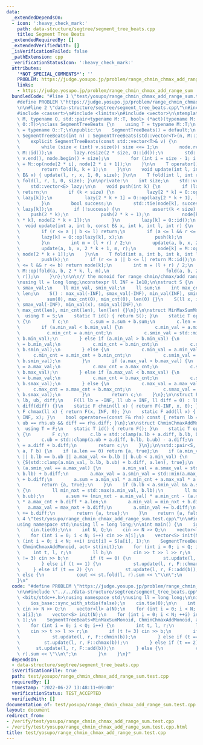 ```yaml
---
data:
  _extendedDependsOn:
  - icon: ':heavy_check_mark:'
    path: data-structure/segtree/segment_tree_beats.cpp
    title: Segment Tree Beats
  _extendedRequiredBy: []
  _extendedVerifiedWith: []
  _isVerificationFailed: false
  _pathExtension: cpp
  _verificationStatusIcon: ':heavy_check_mark:'
  attributes:
    '*NOT_SPECIAL_COMMENTS*': ''
    PROBLEM: https://judge.yosupo.jp/problem/range_chmin_chmax_add_range_sum
    links:
    - https://judge.yosupo.jp/problem/range_chmin_chmax_add_range_sum
  bundledCode: "#line 1 \"test/yosupo/range_chmin_chmax_add_range_sum.test.cpp\"\n\
    #define PROBLEM \"https://judge.yosupo.jp/problem/range_chmin_chmax_add_range_sum\"\
    \n\n#line 2 \"data-structure/segtree/segment_tree_beats.cpp\"\n#include <algorithm>\n\
    #include <cassert>\n#include <limits>\n#include <vector>\n\ntemplate <typename\
    \ M, typename O, std::pair<typename M::T, bool> (*act)(typename M::T, typename\
    \ O::T)>\nclass SegmentTreeBeats {\n    using T = typename M::T;\n    using E\
    \ = typename O::T;\n\npublic:\n    SegmentTreeBeats() = default;\n    explicit\
    \ SegmentTreeBeats(int n) : SegmentTreeBeats(std::vector<T>(n, M::id())) {}\n\
    \    explicit SegmentTreeBeats(const std::vector<T>& v) {\n        size = 1;\n\
    \        while (size < (int) v.size()) size <<= 1;\n        node.resize(2 * size,\
    \ M::id());\n        lazy.resize(2 * size, O::id());\n        std::copy(v.begin(),\
    \ v.end(), node.begin() + size);\n        for (int i = size - 1; i > 0; --i) node[i]\
    \ = M::op(node[2 * i], node[2 * i + 1]);\n    }\n\n    T operator[](int k) {\n\
    \        return fold(k, k + 1);\n    }\n\n    void update(int l, int r, const\
    \ E& x) { update(l, r, x, 1, 0, size); }\n\n    T fold(int l, int r) { return\
    \ fold(l, r, 1, 0, size); }\n\nprivate:\n    int size;\n    std::vector<T> node;\n\
    \    std::vector<E> lazy;\n\n    void push(int k) {\n        if (lazy[k] == O::id())\
    \ return;\n        if (k < size) {\n            lazy[2 * k] = O::op(lazy[2 * k],\
    \ lazy[k]);\n            lazy[2 * k + 1] = O::op(lazy[2 * k + 1], lazy[k]);\n\
    \        }\n        bool success;\n        std::tie(node[k], success) = act(node[k],\
    \ lazy[k]);\n        if (!success) {\n            assert(k < size);\n        \
    \    push(2 * k);\n            push(2 * k + 1);\n            node[k] = M::op(node[2\
    \ * k], node[2 * k + 1]);\n        }\n        lazy[k] = O::id();\n    }\n\n  \
    \  void update(int a, int b, const E& x, int k, int l, int r) {\n        push(k);\n\
    \        if (r <= a || b <= l) return;\n        if (a <= l && r <= b) {\n    \
    \        lazy[k] = O::op(lazy[k], x);\n            push(k);\n            return;\n\
    \        }\n        int m = (l + r) / 2;\n        update(a, b, x, 2 * k, l, m);\n\
    \        update(a, b, x, 2 * k + 1, m, r);\n        node[k] = M::op(node[2 * k],\
    \ node[2 * k + 1]);\n    }\n\n    T fold(int a, int b, int k, int l, int r) {\n\
    \        push(k);\n        if (r <= a || b <= l) return M::id();\n        if (a\
    \ <= l && r <= b) return node[k];\n        int m = (l + r) / 2;\n        return\
    \ M::op(fold(a, b, 2 * k, l, m),\n                     fold(a, b, 2 * k + 1, m,\
    \ r));\n    }\n};\n\n\n// the monoid for range chmin/chmax/add range sum query\n\
    \nusing ll = long long;\nconstexpr ll INF = 1e18;\n\nstruct S {\n    ll max_val,\
    \ smax_val;\n    ll min_val, smin_val;\n    ll sum;\n    int max_cnt, min_cnt,\
    \ len;\n    S() : max_val(-INF), smax_val(-INF), min_val(INF), smin_val(INF),\n\
    \          sum(0), max_cnt(0), min_cnt(0), len(0) {}\n    S(ll x, int len) : max_val(x),\
    \ smax_val(-INF), min_val(x), smin_val(INF),\n                       sum(x * len),\
    \ max_cnt(len), min_cnt(len), len(len) {}\n};\n\nstruct MinMaxSumMonoid {\n  \
    \  using T = S;\n    static T id() { return S(); }\n    static T op(T a, T b)\
    \ {\n        T c;\n        c.sum = a.sum + b.sum;\n        c.len = a.len + b.len;\n\
    \        if (a.min_val < b.min_val) {\n            c.min_val = a.min_val;\n  \
    \          c.min_cnt = a.min_cnt;\n            c.smin_val = std::min(a.smin_val,\
    \ b.min_val);\n        } else if (a.min_val > b.min_val) {\n            c.min_val\
    \ = b.min_val;\n            c.min_cnt = b.min_cnt;\n            c.smin_val = std::min(a.min_val,\
    \ b.smin_val);\n        } else {\n            c.min_val = a.min_val;\n       \
    \     c.min_cnt = a.min_cnt + b.min_cnt;\n            c.smin_val = std::min(a.smin_val,\
    \ b.smin_val);\n        }\n        if (a.max_val > b.max_val) {\n            c.max_val\
    \ = a.max_val;\n            c.max_cnt = a.max_cnt;\n            c.smax_val = std::max(a.smax_val,\
    \ b.max_val);\n        } else if (a.max_val < b.max_val) {\n            c.max_val\
    \ = b.max_val;\n            c.max_cnt = b.max_cnt;\n            c.smax_val = std::max(a.max_val,\
    \ b.smax_val);\n        } else {\n            c.max_val = a.max_val;\n       \
    \     c.max_cnt = a.max_cnt + b.max_cnt;\n            c.smax_val = std::max(a.smax_val,\
    \ b.smax_val);\n        }\n        return c;\n    }\n};\n\nstruct F {\n    ll\
    \ lb, ub, diff;\n    F(ll lb = -INF, ll ub = INF, ll diff = 0) : lb(lb), ub(ub),\
    \ diff(diff) {}\n    static F chmin(ll x) { return F(-INF, x, 0); }\n    static\
    \ F chmax(ll x) { return F(x, INF, 0); }\n    static F add(ll x) { return F(-INF,\
    \ INF, x); }\n    bool operator==(const F& rhs) const { return lb == rhs.lb &&\
    \ ub == rhs.ub && diff == rhs.diff; }\n};\n\nstruct ChminChmaxAddMonoid {\n  \
    \  using T = F;\n    static T id() { return F(); }\n    static T op(T a, T b)\
    \ {\n        F c;\n        c.lb = std::clamp(a.lb + a.diff, b.lb, b.ub) - a.diff;\n\
    \        c.ub = std::clamp(a.ub + a.diff, b.lb, b.ub) - a.diff;\n        c.diff\
    \ = a.diff + b.diff;\n        return c;\n    }\n};\n\nstd::pair<S, bool> act(S\
    \ a, F b) {\n    if (a.len == 0) return {a, true};\n    if (a.min_val == a.max_val\
    \ || b.lb == b.ub || a.max_val <= b.lb || b.ub < a.min_val) {\n        return\
    \ {S(std::clamp(a.min_val, b.lb, b.ub) + b.diff, a.len), true};\n    }\n    if\
    \ (a.smin_val == a.max_val) {\n        a.min_val = a.smax_val = std::max(a.min_val,\
    \ b.lb) + b.diff;\n        a.max_val = a.smin_val = std::min(a.max_val, b.ub)\
    \ + b.diff;\n        a.sum = a.min_val * a.min_cnt + a.max_val * a.max_cnt;\n\
    \        return {a, true};\n    }\n    if (b.lb < a.smin_val && a.smax_val < b.ub)\
    \ {\n        ll min_nxt = std::max(a.min_val, b.lb);\n        ll max_nxt = std::min(a.max_val,\
    \ b.ub);\n        a.sum += (min_nxt - a.min_val) * a.min_cnt - (a.max_val - max_nxt)\
    \ * a.max_cnt + b.diff * a.len;\n        a.min_val = min_nxt + b.diff;\n     \
    \   a.max_val = max_nxt + b.diff;\n        a.smin_val += b.diff;\n        a.smax_val\
    \ += b.diff;\n        return {a, true};\n    }\n    return {a, false};\n}\n#line\
    \ 4 \"test/yosupo/range_chmin_chmax_add_range_sum.test.cpp\"\n\n#include <bits/stdc++.h>\n\
    using namespace std;\nusing ll = long long;\n\nint main() {\n    ios_base::sync_with_stdio(false);\n\
    \    cin.tie(0);\n\n    int N, Q;\n    cin >> N >> Q;\n    vector<ll> a(N);\n\
    \    for (int i = 0; i < N; i++) cin >> a[i];\n    vector<S> init(N);\n    for\
    \ (int i = 0; i < N; ++i) init[i] = S(a[i], 1);\n    SegmentTreeBeats<MinMaxSumMonoid,\
    \ ChminChmaxAddMonoid, act> st(init);\n    for (int i = 0; i < Q; i++) {\n   \
    \     int t, l, r;\n        ll b;\n        cin >> t >> l >> r;\n        if (t\
    \ != 3) cin >> b;\n        if (t == 0) {\n            st.update(l, r, F::chmin(b));\n\
    \        } else if (t == 1) {\n            st.update(l, r, F::chmax(b));\n   \
    \     } else if (t == 2) {\n            st.update(l, r, F::add(b));\n        }\
    \ else {\n            cout << st.fold(l, r).sum << \"\\n\";\n        }\n    }\n\
    }\n"
  code: "#define PROBLEM \"https://judge.yosupo.jp/problem/range_chmin_chmax_add_range_sum\"\
    \n\n#include \"../../data-structure/segtree/segment_tree_beats.cpp\"\n\n#include\
    \ <bits/stdc++.h>\nusing namespace std;\nusing ll = long long;\n\nint main() {\n\
    \    ios_base::sync_with_stdio(false);\n    cin.tie(0);\n\n    int N, Q;\n   \
    \ cin >> N >> Q;\n    vector<ll> a(N);\n    for (int i = 0; i < N; i++) cin >>\
    \ a[i];\n    vector<S> init(N);\n    for (int i = 0; i < N; ++i) init[i] = S(a[i],\
    \ 1);\n    SegmentTreeBeats<MinMaxSumMonoid, ChminChmaxAddMonoid, act> st(init);\n\
    \    for (int i = 0; i < Q; i++) {\n        int t, l, r;\n        ll b;\n    \
    \    cin >> t >> l >> r;\n        if (t != 3) cin >> b;\n        if (t == 0) {\n\
    \            st.update(l, r, F::chmin(b));\n        } else if (t == 1) {\n   \
    \         st.update(l, r, F::chmax(b));\n        } else if (t == 2) {\n      \
    \      st.update(l, r, F::add(b));\n        } else {\n            cout << st.fold(l,\
    \ r).sum << \"\\n\";\n        }\n    }\n}"
  dependsOn:
  - data-structure/segtree/segment_tree_beats.cpp
  isVerificationFile: true
  path: test/yosupo/range_chmin_chmax_add_range_sum.test.cpp
  requiredBy: []
  timestamp: '2022-06-27 13:48:11+09:00'
  verificationStatus: TEST_ACCEPTED
  verifiedWith: []
documentation_of: test/yosupo/range_chmin_chmax_add_range_sum.test.cpp
layout: document
redirect_from:
- /verify/test/yosupo/range_chmin_chmax_add_range_sum.test.cpp
- /verify/test/yosupo/range_chmin_chmax_add_range_sum.test.cpp.html
title: test/yosupo/range_chmin_chmax_add_range_sum.test.cpp
---
```

